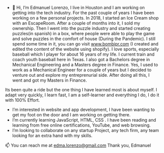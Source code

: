 - 👋 Hi, I’m Edmanuel Lorenzo,
I live in Houston and I am working on getting into the tech industry. For the past couple of years I have been working on a few personal projects.
In 2018, I started an Ice Cream shop with an EscapeRoom. After a couple of months into it, I sold my ownership. Then I went into the puzzle industry and
started creating puzzles(in spanish) in a box, where people were able to play the game and solve puzzles in the comfort of house (During the Pandemic). I still spend 
some time in it, you can go visit www.bombipr.com (I created and edited the content of the website using shopify). 
I love sports, especially baseball which I player for about 16 years of my life. I current train and coach youth baseball here in Texas.
I also got a Bachelors degree in Mechanical Engineering and a Masters degree in Finance. Yes, I used to work as a Mechanical Engineer for a couple of years
but I decided to venture out and explore my entreprenurial side. After doing all this, I went and got my Masters in Finance. 

Its been quite a ride but the one thing I have learned most is about myself. I adapt very quickly, I learn fast, I am a self-learner and everything I do, 
I do it with 100% Effort.


- I’m interested in website and app development, I have been wanting to get my foot on the door and I am working on getting there.
- I’m currently learning JavaScript, HTML, CSS . I have been reading and learning from free online certifications, YouTube, and web browsing.
- I’m looking to collaborate on any startup Project, any tech firm, any team looking for an extra hand with my skills.

📫 You can reach me at edma.lorenzo@gmail.com
Thank you, 
Edmanuel




